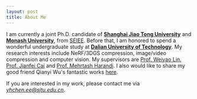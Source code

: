 ```yaml
---
layout: post
title: About Me
---
```

I am currently a joint Ph.D. candidate of **[Shanghai Jiao Tong University](https://www.sjtu.edu.cn)** and **[Monash University](https://www.monash.edu)**, from [SEIEE](https://www.seiee.sjtu.edu.cn). 
Before that, I am honored to spend a wonderful undergraduate study at **[Dalian University of Technology](https://www.dlut.edu.cn)**.
My research interests include NeRF/3DGS compression, image/video compression and computer vision.
My supervisors are [Prof. Weiyao Lin](https://weiyaolin.github.io), [Prof. Jianfei Cai](https://jianfei-cai.github.io) and [Prof. Mehrtash Harandi](https://sites.google.com/site/mehrtashharandi/).
I also would like to share my good friend Qianyi Wu's fantastic works [here](https://qianyiwu.github.io). 

If you are interested in my work, please contact me via *<yhchen.ee@sjtu.edu.cn>*.

